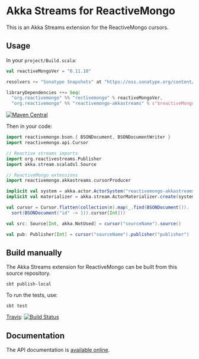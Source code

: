 # Akka Streams for ReactiveMongo

This is an Akka Streams extension for the ReactiveMongo cursors.

## Usage

In your `project/Build.scala`:

```scala
val reactiveMongoVer = "0.11.10"

resolvers += "Sonatype Snapshots" at "https://oss.sonatype.org/content/repositories/snapshots/"

libraryDependencies ++= Seq(
  "org.reactivemongo" %% "rectivemongo" % reactiveMongoVer,
  "org.reactivemongo" %% "reactivemongo-akkastreams" % s"$reactiveMongoVer-SNAPSHOT")
```

[![Maven Central](https://maven-badges.herokuapp.com/maven-central/org.reactivemongo/reactivemongo-akkastreams_2.11/badge.svg)](https://maven-badges.herokuapp.com/maven-central/org.reactivemongo/reactivemongo-akkastreams_2.11/)

Then in your code:

```scala
import reactivemongo.bson.{ BSONDocument, BSONDocumentWriter }
import reactivemongo.api.Cursor

// Reactive streams imports
import org.reactivestreams.Publisher
import akka.stream.scaladsl.Source

// ReactiveMongo extensions
import reactivemongo.akkastreams.cursorProducer

implicit val system = akka.actor.ActorSystem("reactivemongo-akkastreams")
implicit val materializer = akka.stream.ActorMaterializer.create(system)

val cursor = Cursor.flatten(collection(n).map(_.find(BSONDocument()).
  sort(BSONDocument("id" -> 1)).cursor[Int]))

val src: Source[Int, akka.NotUsed] = cursor("sourceName").source()

val pub: Publisher[Int] = cursor("sourceName").publisher("publisher")
```

## Build manually

The Akka Streams extension for ReactiveMongo can be built from this source repository.

    sbt publish-local

To run the tests, use:

    sbt test

[Travis](https://travis-ci.org/cchantep/RM-AkkaStreams): [![Build Status](https://travis-ci.org/cchantep/RM-AkkaStreams.svg?branch=master)](https://travis-ci.org/cchantep/RM-AkkaStreams)

## Documentation

The API documentation is [available online](https://cchantep.github.io/RM-AkkaStreams/api/).